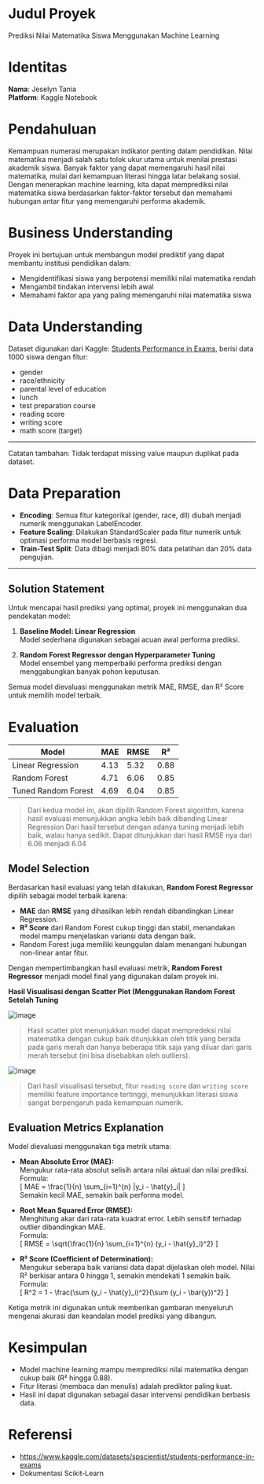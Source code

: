 # Judul Proyek
Prediksi Nilai Matematika Siswa Menggunakan Machine Learning

# Identitas
**Nama**: Jeselyn Tania  
**Platform**: Kaggle Notebook  

# Pendahuluan
Kemampuan numerasi merupakan indikator penting dalam pendidikan. Nilai matematika menjadi salah satu tolok ukur utama untuk menilai prestasi akademik siswa. Banyak faktor yang dapat memengaruhi hasil nilai matematika, mulai dari kemampuan literasi hingga latar belakang sosial. Dengan menerapkan machine learning, kita dapat memprediksi nilai matematika siswa berdasarkan faktor-faktor tersebut dan memahami hubungan antar fitur yang memengaruhi performa akademik.

# Business Understanding
Proyek ini bertujuan untuk membangun model prediktif yang dapat membantu institusi pendidikan dalam:
- Mengidentifikasi siswa yang berpotensi memiliki nilai matematika rendah
- Mengambil tindakan intervensi lebih awal
- Memahami faktor apa yang paling memengaruhi nilai matematika siswa

# Data Understanding
Dataset digunakan dari Kaggle: [Students Performance in Exams](https://www.kaggle.com/datasets/spscientist/students-performance-in-exams), berisi data 1000 siswa dengan fitur:
- gender
- race/ethnicity
- parental level of education
- lunch
- test preparation course
- reading score
- writing score
- math score (target)
---
Catatan tambahan:
Tidak terdapat missing value maupun duplikat pada dataset.

# Data Preparation
- **Encoding**: Semua fitur kategorikal (gender, race, dll) diubah menjadi numerik menggunakan LabelEncoder.
- **Feature Scaling**: Dilakukan StandardScaler pada fitur numerik untuk optimasi performa model berbasis regresi.
- **Train-Test Split**: Data dibagi menjadi 80% data pelatihan dan 20% data pengujian.

---

## Solution Statement

Untuk mencapai hasil prediksi yang optimal, proyek ini menggunakan dua pendekatan model:

1. **Baseline Model: Linear Regression**  
   Model sederhana digunakan sebagai acuan awal performa prediksi.

2. **Random Forest Regressor dengan Hyperparameter Tuning**  
   Model ensembel yang memperbaiki performa prediksi dengan menggabungkan banyak pohon keputusan.

Semua model dievaluasi menggunakan metrik MAE, RMSE, dan R² Score untuk memilih model terbaik.


# Evaluation

| Model                 | MAE   | RMSE  | R²    |
|----------------------|--------|--------|-------|
| Linear Regression     | 4.13  | 5.32  | 0.88 |
| Random Forest         | 4.71  | 6.06  | 0.85 |
| Tuned Random Forest   | 4.69  | 6.04  | 0.85 |

> Dari kedua model ini, akan dipilih Random Forest algorithm, karena hasil evaluasi menunjukkan angka lebih baik dibanding Linear Regression
> Dari hasil tersebut dengan adanya tuning menjadi lebih baik, walau hanya sedikit. Dapat ditunjukkan dari hasil RMSE nya dari 6.06 menjadi 6.04

## Model Selection

Berdasarkan hasil evaluasi yang telah dilakukan, **Random Forest Regressor** dipilih sebagai model terbaik karena:

- **MAE** dan **RMSE** yang dihasilkan lebih rendah dibandingkan Linear Regression.
- **R² Score** dari Random Forest cukup tinggi dan stabil, menandakan model mampu menjelaskan variansi data dengan baik.
- Random Forest juga memiliki keunggulan dalam menangani hubungan non-linear antar fitur.

Dengan mempertimbangkan hasil evaluasi metrik, **Random Forest Regressor** menjadi model final yang digunakan dalam proyek ini.

**Hasil Visualisasi dengan Scatter Plot (Menggunakan Random Forest Setelah Tuning**

![image](https://github.com/user-attachments/assets/51c97a42-3c1f-4bf6-b3b5-066406123c71)

> Hasil scatter plot menunjukkan model dapat mempredeksi nilai matematika dengan cukup baik ditunjukkan oleh titik yang berada pada garis merah dan hanya beberapa titik saja yang diluar dari garis merah tersebut (ini bisa disebabkan oleh outliers).

![image](https://github.com/user-attachments/assets/e093f823-5d07-4fd6-8cd1-4634577a99cf)
> Dari hasil visualisasi tersebut, fitur `reading score` dan `writing score` memiliki feature importance tertinggi, menunjukkan literasi siswa sangat berpengaruh pada kemampuan numerik.

## Evaluation Metrics Explanation

Model dievaluasi menggunakan tiga metrik utama:

- **Mean Absolute Error (MAE):**  
  Mengukur rata-rata absolut selisih antara nilai aktual dan nilai prediksi.  
  Formula:  
  \[
  MAE = \frac{1}{n} \sum_{i=1}^{n} |y_i - \hat{y}_i|
  \]  
  Semakin kecil MAE, semakin baik performa model.

- **Root Mean Squared Error (RMSE):**  
  Menghitung akar dari rata-rata kuadrat error. Lebih sensitif terhadap outlier dibandingkan MAE.  
  Formula:  
  \[
  RMSE = \sqrt{\frac{1}{n} \sum_{i=1}^{n} (y_i - \hat{y}_i)^2}
  \]

- **R² Score (Coefficient of Determination):**  
  Mengukur seberapa baik variansi data dapat dijelaskan oleh model. Nilai R² berkisar antara 0 hingga 1, semakin mendekati 1 semakin baik.  
  Formula:  
  \[
  R^2 = 1 - \frac{\sum (y_i - \hat{y}_i)^2}{\sum (y_i - \bar{y})^2}
  \]

Ketiga metrik ini digunakan untuk memberikan gambaran menyeluruh mengenai akurasi dan keandalan model prediksi yang dibangun.


# Kesimpulan
- Model machine learning mampu memprediksi nilai matematika dengan cukup baik (R² hingga 0.88).
- Fitur literasi (membaca dan menulis) adalah prediktor paling kuat.
- Hasil ini dapat digunakan sebagai dasar intervensi pendidikan berbasis data.

# Referensi
- https://www.kaggle.com/datasets/spscientist/students-performance-in-exams  
- Dokumentasi Scikit-Learn  
